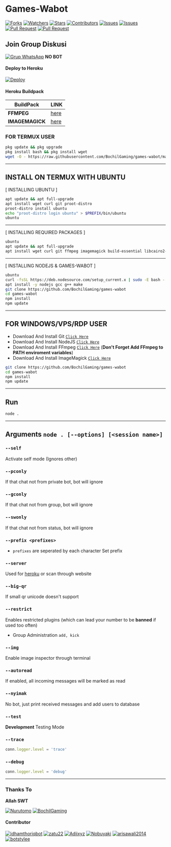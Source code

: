 # Games-Wabot

<a href="https://github.com/BochilGaming/games-wabot/network/members"><img title="Forks" src="https://img.shields.io/github/forks/BochilGaming/games-wabot?label=Forks&color=blue&style=flat-square"></a>
<a href="https://github.com/BochilGaming/games-wabot/watchers"><img title="Watchers" src="https://img.shields.io/github/watchers/BochilGaming/games-wabot?label=Watchers&color=green&style=flat-square"></a>
<a href="https://github.com/BochilGaming/games-wabot/stargazers"><img title="Stars" src="https://img.shields.io/github/stars/BochilGaming/games-wabot?label=Stars&color=yellow&style=flat-square"></a>
<a href="https://github.com/BochilGaming/games-wabot/graphs/contributors"><img title="Contributors" src="https://img.shields.io/github/contributors/BochilGaming/games-wabot?label=Contributors&color=blue&style=flat-square"></a>
<a href="https://github.com/BochilGaming/games-wabot/issues"><img title="Issues" src="https://img.shields.io/github/issues/BochilGaming/games-wabot?label=Issues&color=success&style=flat-square"></a>
<a href="https://github.com/BochilGaming/games-wabot/issues?q=is%3Aissue+is%3Aclosed"><img title="Issues" src="https://img.shields.io/github/issues-closed/BochilGaming/games-wabot?label=Issues&color=red&style=flat-square"></a>
<a href="https://github.com/BochilGaming/games-wabot/pulls"><img title="Pull Request" src="https://img.shields.io/github/issues-pr/BochilGaming/games-wabot?label=PullRequest&color=success&style=flat-square"></a>
<a href="https://github.com/BochilGaming/games-wabot/pulls?q=is%3Apr+is%3Aclosed"><img title="Pull Request" src="https://img.shields.io/github/issues-pr-closed/BochilGaming/games-wabot?label=PullRequest&color=red&style=flat-square"></a>


## Join Group Diskusi
[![Grup WhatsApp](https://img.shields.io/badge/WhatsApp%20Group-25D366?style=for-the-badge&logo=whatsapp&logoColor=white)](https://chat.whatsapp.com/GVwpKf83s42D1CnIfDW19G) 
**NO BOT**


#### Deploy to Heroku
[![Deploy](https://www.herokucdn.com/deploy/button.svg)](https://heroku.com/deploy?template=https://github.com/Kangsad01/wabot)

#### Heroku Buildpack
| BuildPack | LINK |
|--------|--------|
| **FFMPEG** |[here](https://github.com/jonathanong/heroku-buildpack-ffmpeg-latest) |
| **IMAGEMAGICK** | [here](https://github.com/DuckyTeam/heroku-buildpack-imagemagick) |

### FOR TERMUX USER
```bash
pkg update && pkg upgrade
pkg install bash && pkg install wget
wget -O - https://raw.githubusercontent.com/BochilGaming/games-wabot/main/install2.sh | bash
```

---------

## INSTALL ON TERMUX WITH UBUNTU

[ INSTALLING UBUNTU ]

```bash
apt update && apt full-upgrade
apt install wget curl git proot-distro
proot-distro install ubuntu
echo "proot-distro login ubuntu" > $PREFIX/bin/ubuntu
ubuntu
```
---------

[ INSTALLING REQUIRED PACKAGES ]

```bash
ubuntu
apt update && apt full-upgrade
apt install wget curl git ffmpeg imagemagick build-essential libcairo2-dev libpango1.0-dev libjpeg-dev libgif-dev librsvg2-dev dbus-x11 ffmpeg2theora ffmpegfs ffmpegthumbnailer ffmpegthumbnailer-dbg ffmpegthumbs libavcodec-dev libavcodec-extra libavcodec-extra58 libavdevice-dev libavdevice58 libavfilter-dev libavfilter-extra libavfilter-extra7 libavformat-dev libavformat58 libavifile-0.7-bin libavifile-0.7-common libavifile-0.7c2 libavresample-dev libavresample4 libavutil-dev libavutil56 libpostproc-dev libpostproc55 graphicsmagick graphicsmagick-dbg graphicsmagick-imagemagick-compat graphicsmagick-libmagick-dev-compat groff imagemagick-6.q16hdri imagemagick-common libchart-gnuplot-perl libgraphics-magick-perl libgraphicsmagick++-q16-12 libgraphicsmagick++1-dev
```

---------

[ INSTALLING NODEJS & GAMES-WABOT ]

```bash
ubuntu
curl -fsSL https://deb.nodesource.com/setup_current.x | sudo -E bash -
apt install -y nodejs gcc g++ make
git clone https://github.com/BochilGaming/games-wabot
cd games-wabot
npm install
npm update
```

---------

## FOR WINDOWS/VPS/RDP USER

* Download And Install Git [`Click Here`](https://git-scm.com/downloads)
* Download And Install NodeJS [`Click Here`](https://nodejs.org/en/download)
* Download And Install FFmpeg [`Click Here`](https://ffmpeg.org/download.html) (**Don't Forget Add FFmpeg to PATH enviroment variables**)
* Download And Install ImageMagick [`Click Here`](https://imagemagick.org/script/download.php)

```bash
git clone https://github.com/BochilGaming/games-wabot
cd games-wabot
npm install
npm update
```

---------

## Run

```bash
node .
```

---------

## Arguments `node . [--options] [<session name>]`

### `--self`

Activate self mode (Ignores other)

### `--pconly`

If that chat not from private bot, bot will ignore

### `--gconly`

If that chat not from group, bot will ignore

### `--swonly`

If that chat not from status, bot will ignore

### `--prefix <prefixes>`

* `prefixes` are seperated by each character
Set prefix

### `--server`

Used for [heroku](https://heroku.com/) or scan through website

### `--big-qr`

If small qr unicode doesn't support

### `--restrict`

Enables restricted plugins (which can lead your number to be **banned** if used too often)

* Group Administration `add, kick`

### `--img`

Enable image inspector through terminal

### `--autoread`

If enabled, all incoming messages will be marked as read

### `--nyimak`

No bot, just print received messages and add users to database

### `--test`

**Development** Testing Mode

### `--trace`

```js
conn.logger.level = 'trace'
```

### `--debug`

```js
conn.logger.level = 'debug'
```

---------


### Thanks To 
**Allah SWT**

[![Nurutomo](https://github.com/Nurutomo.png?size=100)](https://github.com/Nurutomo)
[![BochilGaming](https://github.com/BochilGaming.png?size=100)](https://github.com/BochilGaming)

#### Contributor
[![idhamthoriqbot](https://github.com/idhamthoriqbot.png?size=100)](https://github.com/idhamthoriqbot)
[![zatu22](https://github.com/zatu22)](https://github.com/zatu22)
[![Adiixyz](https://github.com/Adiixyz.png?size=100)](https://github.com/Adiixyz)
[![Nobuyaki](https://github.com/Nobuyaki.png?size=100)](https://github.com/Nobuyaki)
[![arisawali2014](https://github.com/arisawali2014.png?size=100)](https://github.com/arisawali2014)
[![botstylee](https://github.com/botstylee)](https://github.com/botstylee)
